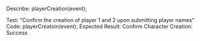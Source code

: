 Describe: playerCreation(event);

Test: "Confirm the creation of player 1 and 2 upon submitting player names"
Code: playerCreatoin(event);
Expected Result: Confirm Character Creation: Success